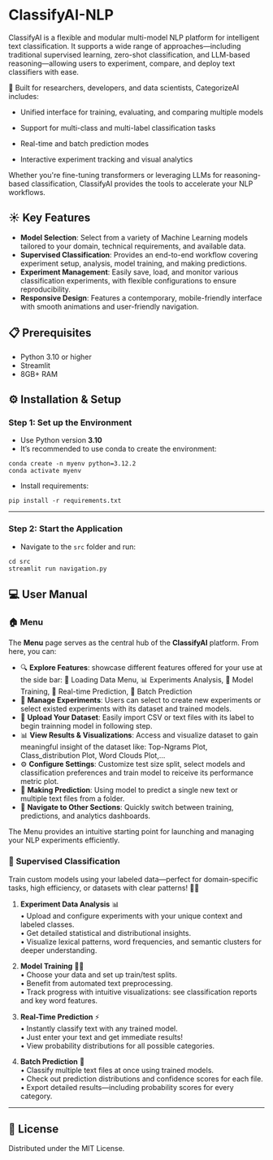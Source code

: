 # ClassifyAI-NLP

ClassifyAI is a flexible and modular multi-model NLP platform for intelligent text classification. It supports a wide range of approaches—including traditional supervised learning, zero-shot classification, and LLM-based reasoning—allowing users to experiment, compare, and deploy text classifiers with ease.

🧠 Built for researchers, developers, and data scientists, CategorizeAI includes:

- Unified interface for training, evaluating, and comparing multiple models

- Support for multi-class and multi-label classification tasks

- Real-time and batch prediction modes

- Interactive experiment tracking and visual analytics

Whether you're fine-tuning transformers or leveraging LLMs for reasoning-based classification, ClassifyAI provides the tools to accelerate your NLP workflows.

## ☀️ Key Features

- **Model Selection**: Select from a variety of Machine Learning models tailored to your domain, technical requirements, and available data.
- **Supervised Classification**: Provides an end-to-end workflow covering experiment setup, analysis, model training, and making predictions.
- **Experiment Management**: Easily save, load, and monitor various classification experiments, with flexible configurations to ensure reproducibility.
- **Responsive Design**: Features a contemporary, mobile-friendly interface with smooth animations and user-friendly navigation.

## 📋 Prerequisites

- Python 3.10 or higher
- Streamlit
- 8GB+ RAM 


## ⚙️ Installation & Setup

### Step 1: Set up the Environment

- Use Python version **3.10**
- It’s recommended to use conda to create the environment:

```
conda create -n myenv python=3.12.2
conda activate myenv
```

- Install requirements:

```
pip install -r requirements.txt
```

---

### Step 2: **Start the Application**

- Navigate to the `src` folder and run:

```
cd src
streamlit run navigation.py
```

## 💻 User Manual

### 🏠 Menu

The **Menu** page serves as the central hub of the **ClassifyAI** platform. From here, you can:

* 🔍 **Explore Features**: showcase different features offered for your use at the side bar: 💾 Loading Data Menu, 📊 Experiments Analysis, 🧠 Model Training, 🚀 Real-time Prediction, 📂 Batch Prediction
* 💽 **Manage Experiments**: Users can select to create new experiments or select existed experiments with its dataset and trained models. 
* 📁 **Upload Your Dataset**: Easily import CSV or text files with its label to begin trainning model in following step.
* 📊 **View Results & Visualizations**: Access and visualize dataset to gain meaningful insight of the dataset like: Top-Ngrams Plot, Class_distribution Plot, Word Clouds Plot,...
* ⚙️ **Configure Settings**: Customize test size split, select models and classification preferences and train model to reiceive its performance metric plot.
* 🚀 **Making Prediction**: Using model to predict a single new text or multiple text files from a folder. 
* 📌 **Navigate to Other Sections**: Quickly switch between training, predictions, and analytics dashboards.

The Menu provides an intuitive starting point for launching and managing your NLP experiments efficiently.

### 🎯 Supervised Classification

Train custom models using your labeled data—perfect for domain-specific tasks, high efficiency, or datasets with clear patterns! 🚀🤖

1. **Experiment Data Analysis** 📊  
   • Upload and configure experiments with your unique context and labeled classes.  
   • Get detailed statistical and distributional insights.  
   • Visualize lexical patterns, word frequencies, and semantic clusters for deeper understanding.

2. **Model Training** 🏋️‍♂️  
   • Choose your data and set up train/test splits.  
   • Benefit from automated text preprocessing.  
   • Track progress with intuitive visualizations: see classification reports and key word features.

3. **Real-Time Prediction** ⚡  
   • Instantly classify text with any trained model.  
   • Just enter your text and get immediate results!  
   • View probability distributions for all possible categories.

4. **Batch Prediction** 📂  
   • Classify multiple text files at once using trained models.  
   • Check out prediction distributions and confidence scores for each file.  
   • Export detailed results—including probability scores for every category.

---

## 📄 License

Distributed under the MIT License. 
